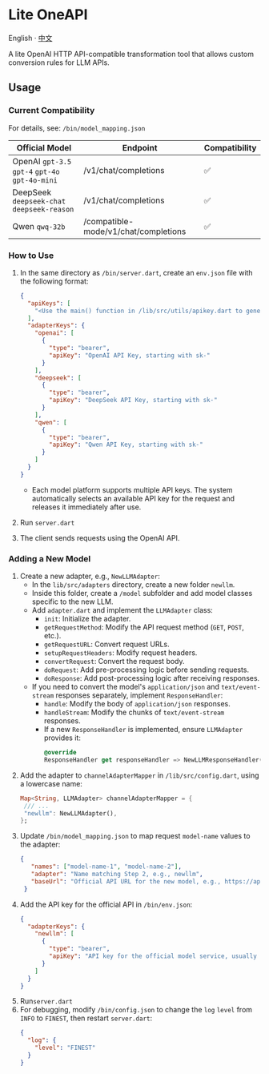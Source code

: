 # Lite OneAPI

English · [中文](README-zh_CN.md)

A lite OpenAI HTTP API-compatible transformation tool that allows custom conversion rules for LLM APIs.

## Usage

### Current Compatibility

For details, see: `/bin/model_mapping.json`

| Official Model                                  | Endpoint                             | Compatibility |
|-------------------------------------------------|--------------------------------------|---------------|
| OpenAI `gpt-3.5` `gpt-4` `gpt-4o` `gpt-4o-mini` | /v1/chat/completions                 | ✅             |
| DeepSeek `deepseek-chat` `deepseek-reason`      | /v1/chat/completions                 | ✅             |
| Qwen `qwq-32b`                                  | /compatible-mode/v1/chat/completions | ✅             |

### How to Use

1. In the same directory as `/bin/server.dart`, create an `env.json` file with the following format:

    ```json
    {
      "apiKeys": [
        "<Use the main() function in /lib/src/utils/apikey.dart to generate an API key>"
      ],
      "adapterKeys": {
        "openai": [
          {
            "type": "bearer",
            "apiKey": "OpenAI API Key, starting with sk-"
          }
        ],
        "deepseek": [
          {
            "type": "bearer",
            "apiKey": "DeepSeek API Key, starting with sk-"
          }
        ],
        "qwen": [
          {
            "type": "bearer",
            "apiKey": "Qwen API Key, starting with sk-"
          }
        ]
      }
    }
    ```

    - Each model platform supports multiple API keys. The system automatically selects an available API key for the request and releases it immediately after use.

2. Run `server.dart`
3. The client sends requests using the OpenAI API.

### Adding a New Model

1. Create a new adapter, e.g., `NewLLMAdapter`:
    - In the `lib/src/adapters` directory, create a new folder `newllm`.
    - Inside this folder, create a `/model` subfolder and add model classes specific to the new LLM.
    - Add `adapter.dart` and implement the `LLMAdapter` class:
        - `init`: Initialize the adapter.
        - `getRequestMethod`: Modify the API request method (`GET`, `POST`, etc.).
        - `getRequestURL`: Convert request URLs.
        - `setupRequestHeaders`: Modify request headers.
        - `convertRequest`: Convert the request body.
        - `doRequest`: Add pre-processing logic before sending requests.
        - `doResponse`: Add post-processing logic after receiving responses.
    - If you need to convert the model's `application/json` and `text/event-stream` responses separately, implement `ResponseHandler`:
        - `handle`: Modify the body of `application/json` responses.
        - `handleStream`: Modify the chunks of `text/event-stream` responses.
        - If a new `ResponseHandler` is implemented, ensure `LLMAdapter` provides it:
          ```dart
          @override
          ResponseHandler get responseHandler => NewLLMResponseHandler();
          ```
2. Add the adapter to `channelAdapterMapper` in `/lib/src/config.dart`, using a lowercase name:
     ```dart
     Map<String, LLMAdapter> channelAdapterMapper = {
      /// ...
      "newllm": NewLLMAdapter(),
     };
     ```
3. Update `/bin/model_mapping.json` to map request `model-name` values to the adapter:
   ```json
   {
      "names": ["model-name-1", "model-name-2"],
      "adapter": "Name matching Step 2, e.g., newllm",
      "baseUrl": "Official API URL for the new model, e.g., https://api.newllm.com"
    }
      ```
4. Add the API key for the official API in `/bin/env.json`:
   ```json
   {
     "adapterKeys": {
       "newllm": [
         {
           "type": "bearer",
           "apiKey": "API key for the official model service, usually starting with sk-, multiple keys can be added."
         }
       ]
     }
   }
   ```
5. Run`server.dart`
6. For debugging, modify `/bin/config.json` to change the `log` `level` from `INFO` to `FINEST`, then restart `server.dart`:
   ```json
   {
     "log": {
       "level": "FINEST"
     }
   }
   ```